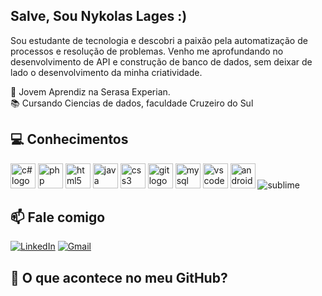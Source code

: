 ## Salve, Sou Nykolas Lages  :)
Sou estudante de tecnologia e descobri a paixão pela automatização de processos e resolução 
de problemas. Venho me aprofundando no desenvolvimento de API e construção de banco de dados,
sem deixar de lado o desenvolvimento da minha criatividade.
 
💼 Jovem Aprendiz na Serasa Experian.<br>
📚 Cursando Ciencias de dados, faculdade Cruzeiro do Sul 
 
 
##  💻 Conhecimentos
<div align="left">
<img src="https://cdn.jsdelivr.net/gh/devicons/devicon/icons/csharp/csharp-original.svg" height="40" alt="c# logo"  />
<img src="https://cdn.jsdelivr.net/gh/devicons/devicon/icons/php/php-original.svg" height="40" alt="php logo"/>
<img src="https://cdn.jsdelivr.net/gh/devicons/devicon/icons/html5/html5-original.svg" height="40" alt="html5 logo"/>
<img src="https://cdn.jsdelivr.net/gh/devicons/devicon/icons/java/java-original.svg" height="40" alt="java logo"/>
<img src="https://cdn.jsdelivr.net/gh/devicons/devicon/icons/css3/css3-original.svg" height="40" alt="css3 logo"/>
<img src="https://cdn.jsdelivr.net/gh/devicons/devicon/icons/git/git-original.svg" height="40" alt="git logo"/>
<img src="https://cdn.jsdelivr.net/gh/devicons/devicon/icons/mysql/mysql-original.svg" height="40" alt="mysql logo"/>
<img src="https://cdn.jsdelivr.net/gh/devicons/devicon/icons/vscode/vscode-original.svg" height="40" alt="vscode logo"/>
<img src="https://cdn.jsdelivr.net/gh/devicons/devicon/icons/androidstudio/androidstudio-original.svg" height="40" alt="androidstudiologo"/>
<img src="https://img.shields.io/badge/SUBLIMETEXT-4b4b4b?style=for-the-badge&logo=sublimetext&logoColor=orange" alt="sublime"/>
</div>
 
##  📫 Fale comigo
 
[![LinkedIn](https://img.shields.io/badge/LinkedIn-0077B5?style=for-the-badge&logo=linkedin&logoColor=white)](https://www.linkedin.com/in/marialuisareis/) [![Gmail](https://img.shields.io/badge/Gmail-333333?style=for-the-badge&logo=gmail&logoColor=red)](mailto:mariarreis19@gmail.com)
 
##   📒 O que acontece no meu GitHub?
<div align="center" style="display: flex;">
<a href="https://github.com/NykolasLages99">

</a>
</div>
